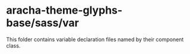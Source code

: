 # aracha-theme-glyphs-base/sass/var

This folder contains variable declaration files named by their component class.
